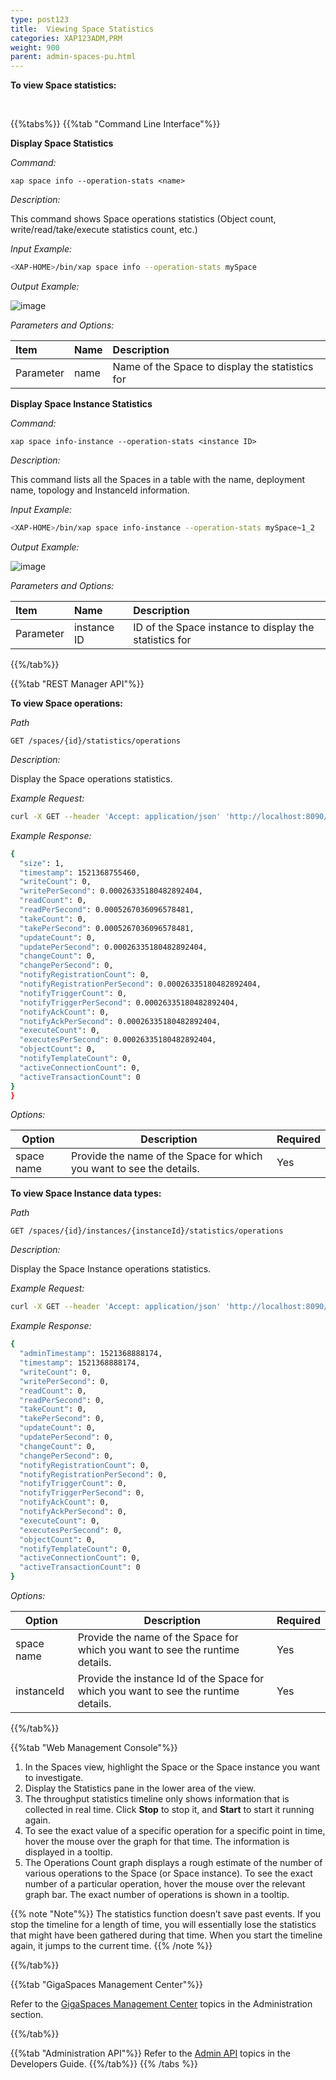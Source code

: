 ```yaml
---
type: post123
title:  Viewing Space Statistics
categories: XAP123ADM,PRM
weight: 900
parent: admin-spaces-pu.html
---
```

 
 
 



**To view Space statistics:**

<br>

{{%tabs%}}
{{%tab "Command Line Interface"%}}

**Display Space Statistics**

*Command:*

`xap space info --operation-stats <name>`
 
*Description:*

This command shows Space operations statistics (Object count, write/read/take/execute statistics count, etc.)
 
*Input Example:*
 
```bash
<XAP-HOME>/bin/xap space info --operation-stats mySpace
```
 
*Output Example:*
  
![image](/attachment_files/admin/cli-xap-space-stats.png)

*Parameters and Options:*

|Item | Name| Description |
|:----|:----|:------------|
|Parameter | name |Name of the Space to display the statistics for |
 
 

**Display Space Instance Statistics**

*Command:*

`xap space info-instance --operation-stats <instance ID>`
 
*Description:*

This command lists all the Spaces  in a table with the name, deployment name, topology and InstanceId information.
 
*Input Example:*
 
```bash
<XAP-HOME>/bin/xap space info-instance --operation-stats mySpace~1_2
```
 
*Output Example:*
  
![image](/attachment_files/admin/cli-xap-space-stats-instance.png)

*Parameters and Options:*

|Item | Name| Description |
|:----|:----|:------------|
|Parameter | instance ID |ID of the Space instance to display the statistics for |
 
 
 
 
{{%/tab%}}

{{%tab "REST Manager API"%}}

 
**To view Space operations:**

*Path*

`GET /spaces/{id}/statistics/operations`

*Description:*

Display the Space operations statistics.

*Example Request:*

```bash
curl -X GET --header 'Accept: application/json' 'http://localhost:8090/v2/spaces/alertSpace/statistics/operations'
```
 
*Example Response:*

```bash
{
  "size": 1,
  "timestamp": 1521368755460,
  "writeCount": 0,
  "writePerSecond": 0.00026335180482892404,
  "readCount": 0,
  "readPerSecond": 0.0005267036096578481,
  "takeCount": 0,
  "takePerSecond": 0.0005267036096578481,
  "updateCount": 0,
  "updatePerSecond": 0.00026335180482892404,
  "changeCount": 0,
  "changePerSecond": 0,
  "notifyRegistrationCount": 0,
  "notifyRegistrationPerSecond": 0.00026335180482892404,
  "notifyTriggerCount": 0,
  "notifyTriggerPerSecond": 0.00026335180482892404,
  "notifyAckCount": 0,
  "notifyAckPerSecond": 0.00026335180482892404,
  "executeCount": 0,
  "executesPerSecond": 0.00026335180482892404,
  "objectCount": 0,
  "notifyTemplateCount": 0,
  "activeConnectionCount": 0,
  "activeTransactionCount": 0
}
}
```

*Options:*

| Option     | Description       |   Required     |
|------|-------------------|----------------|
| space name | Provide the name of the Space for which you want to see the details. | Yes |

**To view Space Instance data types:**

*Path*

`GET /spaces/{id}/instances/{instanceId}/statistics/operations`

*Description:*

Display the Space Instance operations statistics.

*Example Request:*

```bash
curl -X GET --header 'Accept: application/json' 'http://localhost:8090/v2/spaces/alertSpace/instances/alertSpace~1/statistics/operations'
```
 
*Example Response:*

```bash
{
  "adminTimestamp": 1521368888174,
  "timestamp": 1521368888174,
  "writeCount": 0,
  "writePerSecond": 0,
  "readCount": 0,
  "readPerSecond": 0,
  "takeCount": 0,
  "takePerSecond": 0,
  "updateCount": 0,
  "updatePerSecond": 0,
  "changeCount": 0,
  "changePerSecond": 0,
  "notifyRegistrationCount": 0,
  "notifyRegistrationPerSecond": 0,
  "notifyTriggerCount": 0,
  "notifyTriggerPerSecond": 0,
  "notifyAckCount": 0,
  "notifyAckPerSecond": 0,
  "executeCount": 0,
  "executesPerSecond": 0,
  "objectCount": 0,
  "notifyTemplateCount": 0,
  "activeConnectionCount": 0,
  "activeTransactionCount": 0
}
```

*Options:*

| Option     | Description       |   Required     |
|------|-------------------|----------------|
| space name | Provide the name of the Space for which you want to see the runtime details. | Yes |
| instanceId| Provide the instance Id of the Space for which you want to see the runtime details. | Yes |
 
{{%/tab%}}


{{%tab "Web Management Console"%}}

1. In the Spaces view, highlight the Space or the Space instance you want to investigate.
1. Display the Statistics pane in the lower area of the view.
1. The throughput statistics timeline only shows information that is collected in real time. Click **Stop** to stop it, and **Start** to start it running again.
1. To see the exact value of a specific operation for a specific point in time, hover the mouse over the graph for that time. The information is displayed in a tooltip.
1. The Operations Count graph displays a rough estimate of the number of various operations to the Space (or Space instance). To see the exact number of a particular operation, hover the mouse over the relevant graph bar. The exact number of operations is shown in a tooltip.

 {{% note "Note"%}}
 The statistics function doesn’t save past events. If you stop the timeline for a length of time, you will essentially lose the statistics that might have been gathered during that time. When you start the timeline again, it jumps to the current time.
 {{% /note %}}

{{%/tab%}}


{{%tab "GigaSpaces Management Center"%}}

Refer to the [GigaSpaces Management Center](./gigaspaces-management-center.html) topics in the Administration section.

{{%/tab%}}


{{%tab "Administration API"%}}
Refer to the [Admin API](../dev-java/administration-and-monitoring-overview.html) topics in the Developers Guide.
{{%/tab%}}
{{% /tabs %}}
  